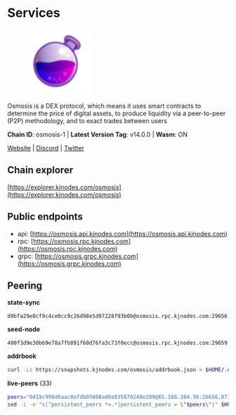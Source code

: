 # Services

<figure><img src="https://raw.githubusercontent.com/kj89/cosmos-images/main/logos/osmosis.png" width="150" alt=""><figcaption></figcaption></figure>

Osmosis is a DEX protocol, which means it uses smart contracts  to determine the price of digital assets, to produce liquidity  via a peer-to-peer (P2P) methodology, and to exact trades between users

**Chain ID**: osmosis-1 | **Latest Version Tag**: v14.0.0 | **Wasm**: ON

[Website](https://osmosis.zone) | [Discord](https://discord.gg/osmosis) | [Twitter](https://twitter.com/osmosiszone)




## Chain explorer
[https://explorer.kjnodes.com/osmosis](https://explorer.kjnodes.com/osmosis)

## Public endpoints

* api: [https://osmosis.api.kjnodes.com](https://osmosis.api.kjnodes.com)
* rpc: [https://osmosis.rpc.kjnodes.com](https://osmosis.rpc.kjnodes.com)
* grpc: [https://osmosis.grpc.kjnodes.com](https://osmosis.grpc.kjnodes.com)

## Peering

**state-sync**

```text
d9bfa29e0cf9c4ce0cc9c26d98e5d97228f93b0b@osmosis.rpc.kjnodes.com:29656
```

**seed-node**

```text
400f3d9e30b69e78a7fb891f60d76fa3c73f0ecc@osmosis.rpc.kjnodes.com:29659
```

**addrbook**
```bash
curl -Ls https://snapshots.kjnodes.com/osmosis/addrbook.json > $HOME/.osmosisd/config/addrbook.json
```

**live-peers** (33)
```bash
peers="0419c998d6aac0afdb05808ad9a935670248e209@65.108.204.56:26656,071ae914b06e14148a6286a0fa087c797336f043@34.105.246.121:26656,d0d4b88110767c503baa8a618cfd7e284482f8dc@37.120.245.11:26656,8e72d0b37a9dc16ea58c0da705caa6530badd6ce@138.197.68.193:26656,d9bfa29e0cf9c4ce0cc9c26d98e5d97228f93b0b@65.109.88.38:29656,4e38d3caa1554d7f46a2654fa9997554c13f61f2@95.216.96.61:26656,32e9d4a7413dd5393c8be004bee68dea683be839@65.21.227.95:2004,c7fb97358712f447ca0689e814fe8c965a71b314@65.21.133.114:26656,20913e92e8b9ea2d80ad34edd9b52e97886cf616@54.37.30.181:26656,42745690b41f6a7515c4a87d88efda2e82b55b76@78.46.94.183:26656,43785e5ffd8783393ea8094f77efcee5bdbcdce3@78.141.244.18:26656,1c398af2208984d4e59bc41132e3eac0508abb0f@95.216.76.251:26656,f4b811759e55f665180545ad5e1b42573f660861@135.181.181.251:26656,724cef11bbe866269b3d67f7dd5ea539cc4096bf@198.244.164.186:26656,e0fbdbdce6ec8797412751edd00fbaf114c42fad@34.220.226.204:26656,d90150d606724bb19d533f861024174f3aa42351@213.239.213.115:26656,407267ac44b20a0a4258d0bbca1c9f657bf88d08@74.118.143.19:26656,bfb67b2ae345955d6bc0991450120669c683386e@149.56.25.66:26656,47e4075978458bfc382630b2a46aabbbbf7977b2@143.198.234.114:26656,2f4c0337b2522034a614a5cb2c61a891fe753c03@5.9.81.187:29656,e81c3c20833cfb5d652a9c842c9f1c8b1835479d@108.61.190.21:26656,30e9432879d5b0976b88e52120dc12338e40fc33@65.108.108.176:26656,a6283307952423c1751431c220d11ed36b61ed84@143.110.237.113:26656,5e9051d2ae7d9be1656a5348ad0916f255b96c73@135.181.214.17:26656,fced2c95050c0d4781b76cd2b0a93efae03cb395@65.108.77.93:26656,406f64a8d601e34d7311fd61ec87b0c7028bd230@138.201.23.39:46656,b04794731b9aa16d1aab035b58c2012e9a0fea8b@50.21.167.184:26656,9b1bfb99d9eb04af32510ed8e3eb83c59448662f@95.214.52.220:26656,7c28e9f02c998d84a4f617c3852b7794dc2883fd@88.99.253.55:26656,f52f76f144c93e0e8313dce465b8c00afe2fc4e6@89.149.218.123:26656,980b15331dece2aa8020c1800b9c00ddb273c872@138.201.32.103:30656,a03f8fe843f59c67dffa2fbfc41aa773d7ac3cc2@3.34.181.188:26656,edc6ac636344ab0346767d2327af498c2066829b@3.15.176.200:26656"
sed -i -e "s|^persistent_peers *=.*|persistent_peers = \"$peers\"|" $HOME/.osmosisd/config/config.toml
```
